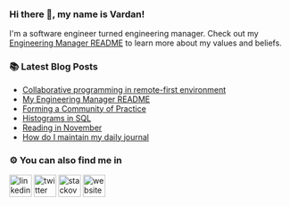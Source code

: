 ### Hi there 👋, my name is Vardan!

I'm a software engineer turned engineering manager. 
Check out my [Engineering Manager README](https://vtorosyan.github.io/engineering-manager-readme/) to learn more about my values and beliefs.

### 📚 Latest Blog Posts

* [Collaborative programming in remote-first environment](https://vtorosyan.github.io/collaborative-programming/)
* [My Engineering Manager README](https://vtorosyan.github.io/engineering-manager-readme/) 
* [Forming a Community of Practice](https://vtorosyan.github.io/community-of-practice/)
* [Histograms in SQL](https://vtorosyan.github.io/histograms-sql/)
* [Reading in November](https://vtorosyan.github.io/reading-in-november/)
* [How do I maintain my daily journal](https://vtorosyan.github.io/how-do-i-organize-my-day/)

### ⚙️ You can also find me in

[<img src='https://cdn.jsdelivr.net/npm/simple-icons@3.0.1/icons/linkedin.svg' alt='linkedin' height='40'>](https://www.linkedin.com/in/vtorosyan/)  [<img src='https://cdn.jsdelivr.net/npm/simple-icons@3.0.1/icons/twitter.svg' alt='twitter' height='40'>](https://twitter.com/vtorosy)  [<img src='https://cdn.jsdelivr.net/npm/simple-icons@3.0.1/icons/stackoverflow.svg' alt='stackoverflow' height='40'>](https://stackoverflow.com/users/1534407)  [<img src='https://cdn.jsdelivr.net/npm/simple-icons@3.0.1/icons/icloud.svg' alt='website' height='40'>](https://vtorosyan.github.io/)


